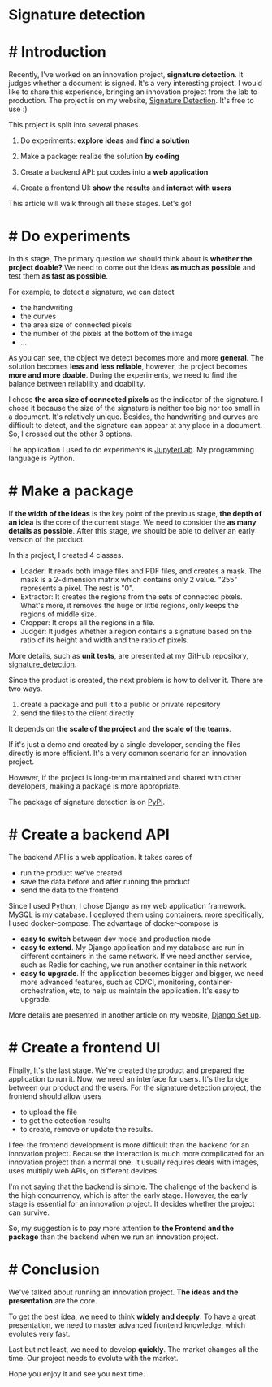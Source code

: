 #  Signature detection

# #  Introduction

Recently, I've worked on an innovation project, **signature detection**. It judges whether a document is signed. It's a very interesting project. I would like to share this experience, bringing an innovation project from the lab to production. The project is on my website, [Signature Detection](https://seasonliu.com/station/signature-detection). It's free to use :)

This project is split into several phases.

1. Do experiments: **explore ideas** and **find a solution**

2. Make a package: realize the solution **by coding**

3. Create a backend API: put codes into a **web application**

4. Create a frontend UI: **show the results** and **interact with users**

This article will walk through all these stages. Let's go!

# #  Do experiments

In this stage, The primary question we should think about is **whether the project doable?** We need to come out the ideas **as much as possible** and test them **as fast as possible**.

For example, to detect a signature, we can detect

- the handwriting
- the curves
- the area size of connected pixels
- the number of the pixels at the bottom of the image
- …

As you can see, the object we detect becomes more and more **general**. The solution becomes **less and less reliable**, however, the project becomes **more and more doable**. During the experiments, we need to find the balance between reliability and doability.

I chose **the area size of connected pixels** as the indicator of the signature. I chose it because the size of the signature is neither too big nor too small in a document. It's relatively unique. Besides, the handwriting and curves are difficult to detect, and the signature can appear at any place in a document. So, I crossed out the other 3 options.

The application I used to do experiments is [JupyterLab](https://jupyterlab.readthedocs.io/en/stable/). My programming language is Python.

# #  Make a package

If **the width of the ideas** is the key point of the previous stage, **the depth of an idea** is the core of the current stage. We need to consider the **as many details as possible**. After this stage, we should be able to deliver an early version of the product.

In this project, I created 4 classes.

- Loader: It reads both image files and PDF files, and creates a mask. The mask is a 2-dimension matrix which contains only 2 value. "255" represents a pixel. The rest is "0".
- Extractor: It creates the regions from the sets of connected pixels. What's more, it removes the huge or little regions, only keeps the regions of middle size.
- Cropper: It crops all the regions in a file.
- Judger: It judges whether a region contains a signature based on the ratio of its height and width and the ratio of pixels.

More details, such as **unit tests**, are presented at my GitHub repository, [signature_detection](https://github.com/EnzoSeason/signature_detection).

Since the product is created, the next problem is how to deliver it. There are two ways.

1. create a package and pull it to a public or private repository
2. send the files to the client directly

It depends on **the scale of the project** and **the scale of the teams**.

If it's just a demo and created by a single developer, sending the files directly is more efficient. It's a very common scenario for an innovation project.

However, if the project is long-term maintained and shared with other developers, making a package is more appropriate.

The package of signature detection is on [PyPI](https://pypi.org/project/signature-detect/).

# #  Create a backend API

The backend API is a web application. It takes cares of

- run the product we've created
- save the data before and after running the product
- send the data to the frontend

Since I used Python, I chose Django as my web application framework. MySQL is my database. I deployed them using containers. more specifically, I used docker-compose. The advantage of docker-compose is

- **easy to switch** between dev mode and production mode
- **easy to extend**. My Django application and my database are run in different containers in the same network. If we need another service, such as Redis for caching, we run another container in this network
- **easy to upgrade**. If the application becomes bigger and bigger, we need more advanced features, such as CD/CI, monitoring, container-orchestration, etc, to help us maintain the application. It's easy to upgrade.

More details are presented in another article on my website, [Django Set up](https://seasonliu.com/station/topics/seasonliu/api-setup).

# #  Create a frontend UI

Finally, It's the last stage. We've created the product and prepared the application to run it. Now, we need an interface for users. It's the bridge between our product and the users.
For the signature detection project, the frontend should allow users

- to upload the file
- to get the detection results
- to create, remove or update the results.

I feel the frontend development is more difficult than the backend for an innovation project. Because the interaction is much more complicated for an innovation project than a normal one. It usually requires deals with images, uses multiply web APIs, on different devices.

I'm not saying that the backend is simple. The challenge of the backend is the high concurrency, which is after the early stage. However, the early stage is essential for an innovation project. It decides whether the project can survive.

So, my suggestion is to pay more attention to **the Frontend and the package** than the backend when we run an innovation project.

# #  Conclusion

We've talked about running an innovation project. **The ideas and the presentation** are the core. 

To get the best idea, we need to think **widely and deeply**. To have a great presentation, we need to master advanced frontend knowledge, which evolutes very fast.

Last but not least, we need to develop **quickly**. The market changes all the time. Our project needs to evolute with the market. 

Hope you enjoy it and see you next time.
